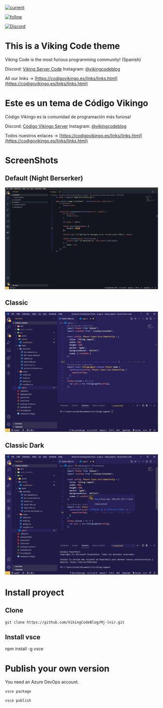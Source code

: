 
[![current](https://img.shields.io/badge/Current-0.0.8-<COLOR>.svg)](https://github.com/VikingCodeBlog/Mj-lnir/blob/main/package.json)

[![follow](https://img.shields.io/badge/Follow-@vikingcodeblog-orange.svg)](https://www.instagram.com/vikingcodeblog/)

[![Discord](https://img.shields.io/badge/Discord-CódigoVikingoServer-purple.svg)](https://discord.gg/MSNcqqgWX9)

# This is a Viking Code theme
Viking Code is the most furious programming community! (Spanish)

Discord: [Viking Server Code](https://discord.gg/dGHN2KufWm)
Instagram: [@vikingcodeblog](https://www.instagram.com/vikingcodeblog/)

All our links -> [https://codigovikingo.es/links/links.html](https://codigovikingo.es/links/links.html)

# Este es un tema de Código Vikingo
Código Vikingo es la comunidad de programación más furiosa!

Discord: [Código Vikingo Server](https://discord.gg/dGHN2KufWm)
Instagram: [@vikingcodeblog](https://www.instagram.com/vikingcodeblog/)

Todos nuestros enlaces -> [https://codigovikingo.es/links/links.html](https://codigovikingo.es/links/links.html)


# ScreenShots

## Default (Night Berserker)
![default](https://raw.githubusercontent.com/VikingCodeBlog/Mj-lnir/main/images/default.png)
## Classic
![Classic](https://raw.githubusercontent.com/VikingCodeBlog/Mj-lnir/main/images/classic.png)

## Classic Dark
![dark](https://raw.githubusercontent.com/VikingCodeBlog/Mj-lnir/main/images/dark.png)

# Install proyect
## Clone
```
git clone https://github.com/VikingCodeBlog/Mj-lnir.git
```
## Install vsce
npm install -g vsce

# Publish your own version
You need an Azure DevOps account.

```
vsce package
```
```
vsce publish
```

